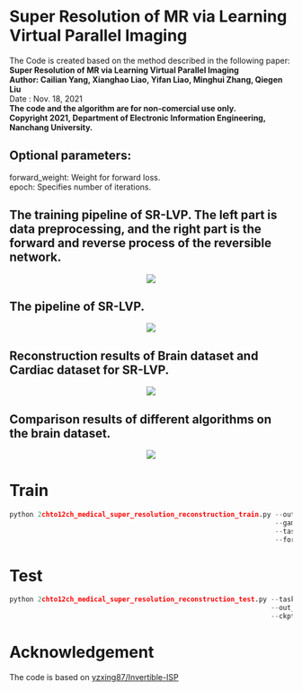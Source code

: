 # Super Resolution of MR via Learning Virtual Parallel Imaging
The Code is created based on the method described in the following paper:  
**Super Resolution of MR via Learning Virtual Parallel Imaging**  
**Author: Cailian Yang, Xianghao Liao, Yifan Liao, Minghui Zhang, Qiegen Liu**  
Date : Nov. 18, 2021  
**The code and the algorithm are for non-comercial use only.**  
**Copyright 2021, Department of Electronic Information Engineering, Nanchang University.**  

## Optional parameters:  
forward_weight: Weight for forward loss.     
epoch: Specifies number of iterations.  

## The training pipeline of SR-LVP. The left part is data preprocessing, and the right part is the forward and reverse process of the reversible network.
<div align="center"><img src="https://github.com/yqx7150/SR-LVP/blob/main/figs/Fig1.jpg"> </div>

## The pipeline of SR-LVP.
<div align="center"><img src="https://github.com/yqx7150/SR-LVP/blob/main/figs/Fig2.jpg"> </div>

## Reconstruction results of Brain dataset and Cardiac dataset for SR-LVP.
<div align="center"><img src="https://github.com/yqx7150/SR-LVP/blob/main/figs/Fig3.jpg"> </div>

## Comparison results of different algorithms on the brain dataset.
<div align="center"><img src="https://github.com/yqx7150/SR-LVP/blob/main/figs/Fig4.jpg"> </div>

# Train
```python
python 2chto12ch_medical_super_resolution_reconstruction_train.py --out_path="./exps/" \
                                                                  --gamma \
                                                                  --task=<task name> \
                                                                  --forward_weight=12
```

# Test
```python
python 2chto12ch_medical_super_resolution_reconstruction_test.py --task=2to12_ch_cross_test \
                                                                 --out_path="./exps/" \
                                                                 --ckpt=<model path>
```

# Acknowledgement
The code is based on [yzxing87/Invertible-ISP](https://github.com/yzxing87/Invertible-ISP)